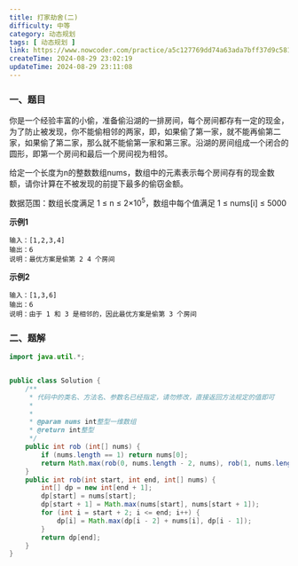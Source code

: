 ```yaml
---
title: 打家劫舍(二)
difficulty: 中等
category: 动态规划
tags: [ 动态规划 ]
link: https://www.nowcoder.com/practice/a5c127769dd74a63ada7bff37d9c5815
createTime: 2024-08-29 23:02:19
updateTime: 2024-08-29 23:11:08
---
```


### 一、题目

你是一个经验丰富的小偷，准备偷沿湖的一排房间，每个房间都存有一定的现金，为了防止被发现，你不能偷相邻的两家，即，如果偷了第一家，就不能再偷第二家，如果偷了第二家，那么就不能偷第一家和第三家。沿湖的房间组成一个闭合的圆形，即第一个房间和最后一个房间视为相邻。

给定一个长度为n的整数数组nums，数组中的元素表示每个房间存有的现金数额，请你计算在不被发现的前提下最多的偷窃金额。

数据范围：数组长度满足 1 ≤ n ≤ 2×10<sup>5</sup>，数组中每个值满足 1 ≤ nums[i] ≤ 5000

**示例1**

```
输入：[1,2,3,4]
输出：6
说明：最优方案是偷第 2 4 个房间
```

**示例2**

```
输入：[1,3,6]
输出：6
说明：由于 1 和 3 是相邻的，因此最优方案是偷第 3 个房间
```

### 二、题解

```java
import java.util.*;


public class Solution {
    /**
     * 代码中的类名、方法名、参数名已经指定，请勿修改，直接返回方法规定的值即可
     *
     *
     * @param nums int整型一维数组
     * @return int整型
     */
    public int rob (int[] nums) {
        if (nums.length == 1) return nums[0];
        return Math.max(rob(0, nums.length - 2, nums), rob(1, nums.length - 1, nums));
    }
    public int rob(int start, int end, int[] nums) {
        int[] dp = new int[end + 1];
        dp[start] = nums[start];
        dp[start + 1] = Math.max(nums[start], nums[start + 1]);
        for (int i = start + 2; i <= end; i++) {
            dp[i] = Math.max(dp[i - 2] + nums[i], dp[i - 1]);
        }
        return dp[end];
    }
}
```